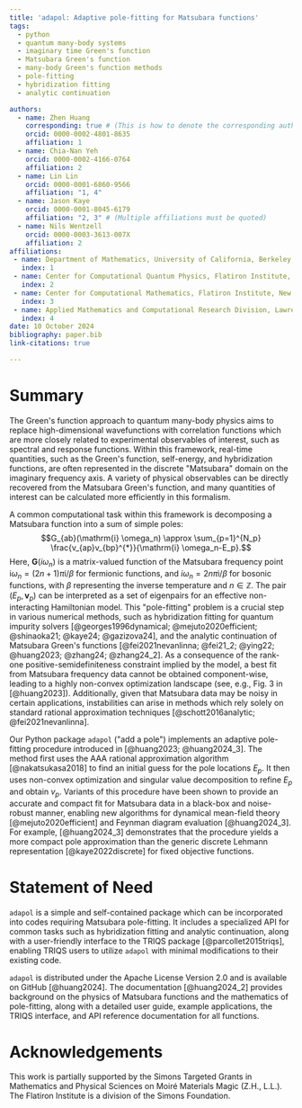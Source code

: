 ```yaml
---
title: 'adapol: Adaptive pole-fitting for Matsubara functions'
tags:
  - python
  - quantum many-body systems
  - imaginary time Green's function
  - Matsubara Green's function
  - many-body Green's function methods
  - pole-fitting
  - hybridization fitting
  - analytic continuation

authors:
  - name: Zhen Huang
    corresponding: true # (This is how to denote the corresponding author)
    orcid: 0000-0002-4801-8635
    affiliation: 1
  - name: Chia-Nan Yeh
    orcid: 0000-0002-4166-0764
    affiliation: 2
  - name: Lin Lin
    orcid: 0000-0001-6860-9566
    affiliation: "1, 4"
  - name: Jason Kaye
    orcid: 0000-0001-8045-6179
    affiliation: "2, 3" # (Multiple affiliations must be quoted)
  - name: Nils Wentzell
    orcid: 0000-0003-3613-007X
    affiliation: 2
affiliations:
 - name: Department of Mathematics, University of California, Berkeley, CA 94720, USA
   index: 1
 - name: Center for Computational Quantum Physics, Flatiron Institute, New York, NY 10010, USA
   index: 2
 - name: Center for Computational Mathematics, Flatiron Institute, New York, NY 10010, USA
   index: 3
 - name: Applied Mathematics and Computational Research Division, Lawrence Berkeley National Laboratory, Berkeley, CA 94720, USA
   index: 4
date: 10 October 2024
bibliography: paper.bib
link-citations: true

---
```


# Summary

The Green's function approach to quantum many-body physics aims to replace high-dimensional wavefunctions with correlation functions which are more closely related to experimental observables of interest, such as spectral and response functions.
Within this framework, real-time quantities, such as the Green's function, self-energy, and hybridization functions, are often represented in the discrete "Matsubara" domain on the imaginary frequency axis. A variety of physical observables can be directly recovered from the Matsubara Green's function, and many quantities of interest can be calculated more efficiently in this formalism.

A common computational task within this framework is decomposing a Matsubara function into a sum of simple poles:
$$G_{ab}(\mathrm{i} \omega_n) \approx \sum_{p=1}^{N_p} \frac{v_{ap}v_{bp}^{*}}{\mathrm{i} \omega_n-E_p}.$$
Here, $\mathbf{G}(i\omega_{n})$ is a matrix-valued function of the Matsubara frequency point $\mathrm i \omega_n = (2n+1) \pi\mathrm{i} / \beta$ for fermionic functions, and $i \omega_n = 2 n \pi\mathrm{i} / \beta$ for bosonic functions, with $\beta$ representing the inverse temperature and $n \in \mathbb{Z}$. The pair $(E_p,\mathbf{v}_p)$ can be interpreted as a set of eigenpairs for an effective non-interacting Hamiltonian model.
This "pole-fitting" problem is a crucial step in various numerical methods, such as hybridization fitting for quantum impurity solvers [@georges1996dynamical; @mejuto2020efficient; @shinaoka21; @kaye24; @gazizova24], and the analytic continuation of Matsubara Green's functions [@fei2021nevanlinna; @fei21_2; @ying22; @huang2023; @zhang24; @zhang24_2].
As a consequence of the rank-one positive-semidefiniteness constraint implied by the model, a best fit from Matsubara frequency data cannot be obtained component-wise, leading to a highly non-convex optimization landscape (see, e.g., Fig. 3 in [@huang2023]). Additionally, given that Matsubara data may be noisy in certain applications, instabilities can arise in methods which rely solely on standard rational approximation techniques [@schott2016analytic; @fei2021nevanlinna].

Our Python package `adapol` ("add a pole") implements an adaptive pole-fitting procedure introduced in [@huang2023; @huang2024_3].
The method first uses the AAA rational approximation algorithm [@nakatsukasa2018] to find an initial guess for the pole locations $E_p$. It then uses non-convex optimization and singular value decomposition to refine $E_p$ and obtain $v_p$.
Variants of this procedure have been shown to provide an accurate and compact fit for Matsubara data in a black-box and noise-robust manner, enabling new algorithms for dynamical mean-field theory [@mejuto2020efficient] and Feynman diagram evaluation [@huang2024_3]. For example, [@huang2024_3] demonstrates that the procedure yields a more compact pole approximation than the generic discrete Lehmann representation [@kaye2022discrete] for fixed objective functions. 

# Statement of Need

`adapol` is a simple and self-contained package which can be incorporated into codes requiring Matsubara pole-fitting. It includes a specialized API for common tasks such as hybridization fitting and analytic continuation, along with a user-friendly interface to the TRIQS package [@parcollet2015triqs], enabling TRIQS users to utilize `adapol` with minimal modifications to their existing code.

`adapol` is distributed under the Apache License Version 2.0 and is available on GitHub [@huang2024]. The documentation [@huang2024_2] provides background on the physics of Matsubara functions and the mathematics of pole-fitting, along with a detailed user guide, example applications, the TRIQS interface, and API reference documentation for all functions.

# Acknowledgements

This work is partially supported by the Simons Targeted Grants in Mathematics and Physical Sciences on Moiré Materials Magic (Z.H., L.L.). The Flatiron Institute is a division of the Simons Foundation.
